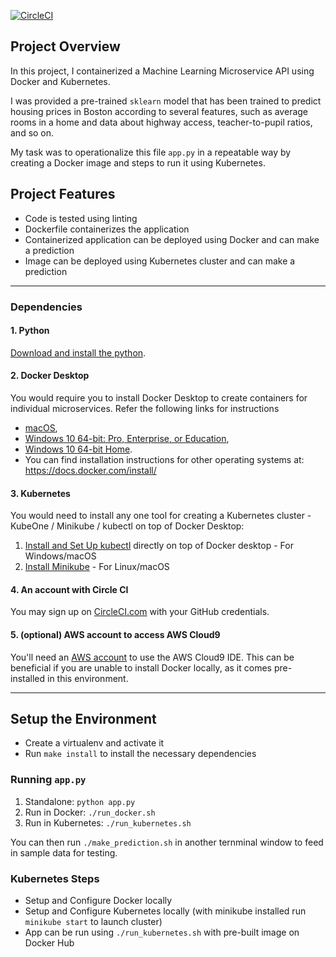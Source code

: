 [![CircleCI](https://circleci.com/gh/JonRexMorris/microservice-kubernetes/tree/master.svg?style=svg)](https://circleci.com/gh/JonRexMorris/microservice-kubernetes/tree/master)

## Project Overview

In this project, I containerized a Machine Learning Microservice API using Docker and Kubernetes.

I was provided a pre-trained `sklearn` model that has been trained to predict housing prices in Boston according to several features, such as average rooms in a home and data about highway access, teacher-to-pupil ratios, and so on.

My task was to operationalize this file `app.py` in a repeatable way by creating a Docker image and steps to run it using Kubernetes.

## Project Features

* Code is tested using linting
* Dockerfile containerizes the application
* Containerized application can be deployed using Docker and can make a prediction
* Image can be deployed using Kubernetes cluster and can make a prediction

---

### Dependencies
#### 1. Python
[Download and install the python](https://www.python.org/downloads/). 

#### 2. Docker Desktop
You would require you to install Docker Desktop to create containers for individual microservices. Refer the following links for instructions 
* [macOS](https://docs.docker.com/docker-for-mac/install/), 
* [Windows 10 64-bit: Pro, Enterprise, or Education](https://docs.docker.com/docker-for-windows/install/), 
* [Windows  10 64-bit Home](https://docs.docker.com/toolbox/toolbox_install_windows/). 
* You can find installation instructions for other operating systems at:  https://docs.docker.com/install/

#### 3. Kubernetes 
You would need to install any one tool for creating a Kubernetes cluster - KubeOne / Minikube / kubectl on top of Docker Desktop:
1. [Install and Set Up kubectl](https://kubernetes.io/docs/tasks/tools/install-kubectl/) directly on top of Docker desktop - For Windows/macOS
2. [Install Minikube](https://kubernetes.io/docs/tasks/tools/install-minikube/) - For Linux/macOS

#### 4. An account with Circle CI
You may sign up on [CircleCI.com](https://circleci.com/signup/) with your GitHub credentials. 

#### 5. (optional) AWS account to access AWS Cloud9
You'll need an [AWS account](https://aws.amazon.com/free/?all-free-tier.&all-free-tier.sort-by=item.additionalFields.SortRank&all-free-tier.sort-order=asc) to use the AWS Cloud9 IDE. This can be beneficial if you are unable to install Docker locally, as it comes pre-installed in this environment.

---

## Setup the Environment

* Create a virtualenv and activate it
* Run `make install` to install the necessary dependencies

### Running `app.py`

1. Standalone:  `python app.py`
2. Run in Docker:  `./run_docker.sh`
3. Run in Kubernetes:  `./run_kubernetes.sh`
 
You can then run `./make_prediction.sh` in another ternminal window to feed in sample data for testing.

### Kubernetes Steps

* Setup and Configure Docker locally
* Setup and Configure Kubernetes locally (with minikube installed run `minikube start` to launch cluster)
* App can be run using `./run_kubernetes.sh` with pre-built image on Docker Hub
